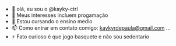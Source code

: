 - 👋 olá, eu sou o @kayky-ctrl
- 👀 Meus interesses incluem progamação
- 🌱 Estou cursando o ensino medio
- 📫 Como entrar em contato comigo: kaykyrdepaula@gmail.com ...
- ⚡ Fato curioso é que jogo basquete e não sou sedentario

<!---
kayky-ctrl/kayky-ctrl is a ✨ special ✨ repository because its `README.md` (this file) appears on your GitHub profile.
You can click the Preview link to take a look at your changes.
--->
